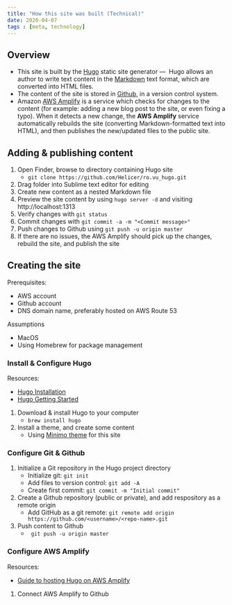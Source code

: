 ```yaml
---
title: "How this site was built (Technical)"
date: 2020-04-07
tags : [meta, technology]
---
```


## Overview
* This site is built by the [Hugo](https://gohugo.io/) static site generator —  Hugo allows an author to write text content in the [Markdown](https://en.wikipedia.org/wiki/Markdown) text format, which are converted into HTML files.
* The content of the site is stored in [Github](https://github.com/), in a version control system.
* Amazon [AWS Amplify](https://aws.amazon.com/amplify/) is a service which checks for changes to the content (for example: adding a new blog post to the site, or even fixing a typo). When it detects a new change, the **AWS Amplify** service automatically rebuilds the site (converting Markdown-formatted text into HTML), and then publishes the new/updated files to the public site.




## Adding & publishing content
1. Open Finder, browse to directory containing Hugo site
	* `git clone https://github.com/Helicer/ro.vu_hugo.git`
1. Drag folder into Sublime text editor for editing
1. Create new content as a nested Markdown file
1. Preview the site content by using `hugo server -d` and visiting http://localhost:1313
1. Verify changes with `git status`
1. Commit changes with `git commit -a -m "<Commit message>"`
1. Push changes to Github using `git push -u origin master`
1. If there are no issues, the AWS Amplify should pick up the changes, rebuild the site, and publish the site



## Creating the site
Prerequisites:
* AWS account
* Github account
* DNS domain name, preferably hosted on AWS Route 53

Assumptions
* MacOS
* Using Homebrew for package management

### Install & Configure Hugo
Resources:
* [Hugo Installation](https://gohugo.io/getting-started/installing/)
* [Hugo Getting Started](https://gohugo.io/getting-started/quick-start/)
1.  Download & install Hugo to your computer
	* `brew install hugo`
1. Install a theme, and create some content
	* Using [Minimo theme](https://minimo.netlify.com/) for this site

### Configure Git & Github
1. Initialize a Git repository in the Hugo project directory
	* Initialize git: `git init` 
	* Add files to version control: `git add -A`
	* Create first commit: `git commit -m "Initial commit"`
1. Create a Github repository (public or private), and add respository as a remote origin
	* Add GitHub as a git remote: `git remote add origin https://github.com/<username>/<repo-name>.git`
1. Push content to Github
	* ` git push -u origin master`

### Configure AWS Amplify
Resources:
* [Guide to hosting Hugo on AWS Amplify](https://gohugo.io/hosting-and-deployment/hosting-on-aws-amplify/)
1. Connect AWS Amplify to Github

